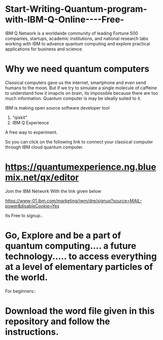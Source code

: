 # Start-Writing-Quantum-program-with-IBM-Q-Online----Free-

IBM Q Network is a worldwide community of leading Fortune 500 companies, startups, academic institutions, and national research labs working with IBM to advance quantum computing and explore practical applications for business and science.

# Why we need quantum computers

Classical computers gave us the internet, smartphone and even send humans to the moon. But if we try to simulate a single molecule of caffeine to understand how it imapcts on brain, its impossible because there are too much information. Quantum computer is may be ideally suited to it.

IBM is making open source software developer tool 
1. "qiskit"
2. IBM Q Experience

A free way to experiment.

So you can click on the following link to connect your classical computer through IBM cloud quantum computer. 

# https://quantumexperience.ng.bluemix.net/qx/editor

Join the IBM Network With the link given below

https://www-01.ibm.com/marketing/iwm/dre/signup?source=MAIL-power&disableCookie=Yes

Its Free to signup.. 

# Go, Explore and be a part of quantum computing.... a future technology..... to access everything at a level of elementary particles of the world.

For beginners::
# Download the word file given in this repository and follow the instructions.
